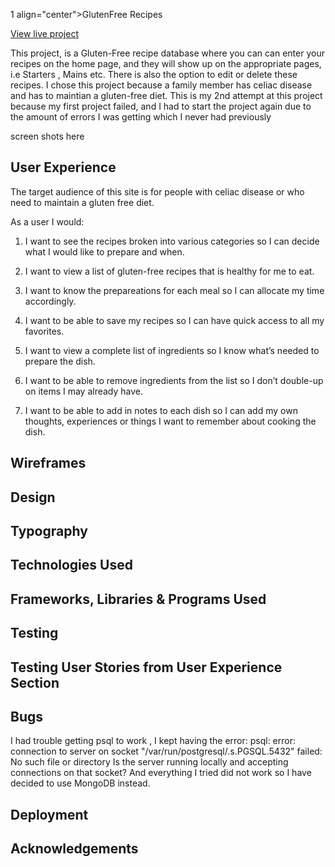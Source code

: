 1 align="center">GlutenFree Recipes</h1>

[View live project]()

This project, is a Gluten-Free recipe database where you can can enter your recipes on the home page, and they will show up on the appropriate pages, i.e Starters , Mains etc.
There is also the option to edit or delete these recipes.
I chose this project because a family member has celiac disease and has to maintian a gluten-free diet. 
This is my 2nd attempt at this project because my first project failed, and I had to start the project again due to the amount of errors I was getting which I never had previously


screen shots here

## User Experience

The target audience of this site is for people with celiac disease or who need to maintain a gluten free diet.

As a user I would:

1. I want to see the recipes broken into various categories  so I can decide what I would like to prepare and when.

2. I want to view a list of gluten-free recipes that is healthy for me to eat.

3. I want to know the prepareations for each meal so I can allocate my time accordingly.

4. I want to be able to save my recipes so I can have quick access to all my favorites.

5. I want to view a complete list of ingredients so I  know what’s needed to prepare the dish.

6. I want to be able to remove ingredients from the list so I don’t double-up on items I may already
have.

7. I want to be able to add in notes to each dish so I can add my own thoughts, experiences or
things I want to remember about cooking the dish.


## Wireframes

## Design

## Typography



## Technologies Used



## Frameworks, Libraries & Programs Used



## Testing



## Testing User Stories from User Experience Section





## Bugs
I had trouble getting psql to work , I kept having the error:
 psql: error: connection to server on socket "/var/run/postgresql/.s.PGSQL.5432" failed: No such file or directory
        Is the server running locally and accepting connections on that socket?
And everything I tried did not work so I have decided to use MongoDB instead.






## Deployment




## Acknowledgements




